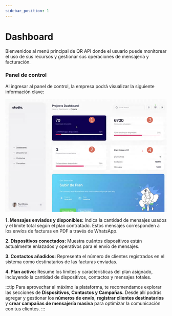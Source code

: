 ```yaml
---
sidebar_position: 1
---
```



# Dashboard

Bienvenidos al menú principal de QR API donde el usuario puede monitorear el uso de sus recursos y gestionar sus operaciones de mensajería y facturación.

### Panel de control

Al ingresar al panel de control, la empresa podrá visualizar la siguiente información clave:

![Descripción de la imagen](/img/Cliente_Dashboard.png)

**1. Mensajes enviados y disponibles:** Indica la cantidad de mensajes usados y el límite total según el plan contratado. Estos mensajes corresponden a los envíos de facturas en PDF a través de WhatsApp.

**2. Dispositivos conectados:**  Muestra cuántos dispositivos están actualmente enlazados y operativos para el envío de mensajes.

**3. Contactos añadidos:**  Representa el número de clientes registrados en el sistema como destinatarios de las facturas enviadas.

**4. Plan activo:**  Resume los límites y características del plan asignado, incluyendo la cantidad de dispositivos, contactos y mensajes totales.

:::tip
Para aprovechar al máximo la plataforma, te recomendamos explorar las secciones de **Dispositivos, Contactos y Campañas.** Desde allí podrás agregar y gestionar los **números de envío**, **registrar clientes destinatarios** y **crear campañas de mensajería masiva** para optimizar la comunicación con tus clientes.
:::
